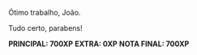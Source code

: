 Ótimo trabalho, João.

Tudo certo, parabens!

**PRINCIPAL: 700XP**
**EXTRA: 0XP**
**NOTA FINAL: 700XP**